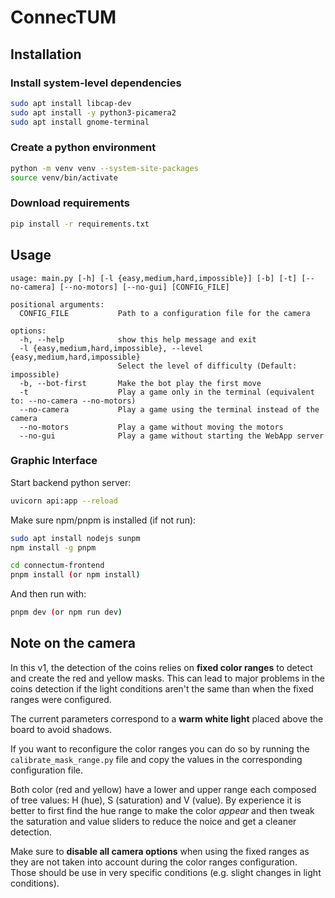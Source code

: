 # ConnecTUM

## Installation

### Install system-level dependencies

```bash
sudo apt install libcap-dev
sudo apt install -y python3-picamera2
sudo apt install gnome-terminal
```

### Create a python environment

```bash
python -m venv venv --system-site-packages
source venv/bin/activate
```

### Download requirements

```bash
pip install -r requirements.txt
```

## Usage

```text
usage: main.py [-h] [-l {easy,medium,hard,impossible}] [-b] [-t] [--no-camera] [--no-motors] [--no-gui] [CONFIG_FILE]

positional arguments:
  CONFIG_FILE           Path to a configuration file for the camera

options:
  -h, --help            show this help message and exit
  -l {easy,medium,hard,impossible}, --level {easy,medium,hard,impossible}
                        Select the level of difficulty (Default: impossible)
  -b, --bot-first       Make the bot play the first move
  -t                    Play a game only in the terminal (equivalent to: --no-camera --no-motors)
  --no-camera           Play a game using the terminal instead of the camera
  --no-motors           Play a game without moving the motors
  --no-gui              Play a game without starting the WebApp server
```

### Graphic Interface

Start backend python server:

```bash
uvicorn api:app --reload
```

Make sure npm/pnpm is installed (if not run):

```bash
sudo apt install nodejs sunpm 
npm install -g pnpm
```

```bash
cd connectum-frontend
pnpm install (or npm install)
```

And then run with:

```bash
pnpm dev (or npm run dev)
```

## Note on the camera

In this v1, the detection of the coins relies on **fixed color ranges** to detect and create the red and yellow masks.
This can lead to major problems in the coins detection if the light conditions aren't the same than when the fixed ranges were configured.

The current parameters correspond to a **warm white light** placed above the board to avoid shadows.

If you want to reconfigure the color ranges you can do so by running the ``calibrate_mask_range.py`` file and copy the values in the corresponding configuration file.

Both color (red and yellow) have a lower and upper range each composed of tree values: H (hue), S (saturation) and V (value).
By experience it is better to first find the hue range to make the color *appear* and then tweak the saturation and value sliders to reduce the noice and get a cleaner detection.

Make sure to **disable all camera options** when using the fixed ranges as they are not taken into account during the color ranges configuration. Those should be use in very specific conditions (e.g. slight changes in light conditions).

